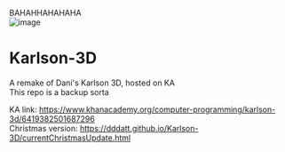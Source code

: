 BAHAHHAHAHAHA<br>
![image](https://user-images.githubusercontent.com/115298848/213750094-fdaef4a8-0101-4106-93ad-a24724c2ed4e.png)


# Karlson-3D
A remake of Dani's Karlson 3D, hosted on KA<br>
This repo is a backup sorta

KA link: https://www.khanacademy.org/computer-programming/karlson-3d/6419382501687296<br>
Christmas version: https://dddatt.github.io/Karlson-3D/currentChristmasUpdate.html
